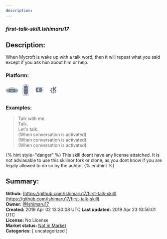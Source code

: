 ```yaml
---
description: 
---
```


### _first-talk-skill.Ishimaru17_  
## Description:  
When Mycroft is wake up with a talk word, then it will repeat what you said except if you ask him about him or help.  
### Platform:  
 ![Mark I](../.gitbook/assets/mark-1-icon.png)  ![Mark II](../.gitbook/assets/mark-2-icon.png)  ![Picroft](../.gitbook/assets/picroft-icon.png)  ![plasmoid](../.gitbook/assets/kde.png)   
### Examples:  
> Talk with me.  
> Talk.  
> Let's talk.  
> (When conversation is activated)  
> (When conversation is activated)  
> (When conversation is activated)  
  
{% hint style="danger" %}
This skill dosnt have any license attatched. It is not adviasable to use this skillnor fork or clone, as you dont know if you are legaly allowed to do so by the auhtor.
{% endhint %}
  
## Summary:  
**Github:** [https://github.com/Ishimaru17/first-talk-skill](https://github.com/Ishimaru17/first-talk-skill)  
**Owner:** [@Ishimaru17](https://github.com/Ishimaru17)  
**Created:** 2019 Apr 02 13:30:08 UTC  **Last updated:** 2019 Apr 23 10:56:01 UTC  
**License:** No License  
**Market status:** [Not in Market](https://market.mycroft.ai/skill/)  
**Categories:** [ uncategorized ]   
